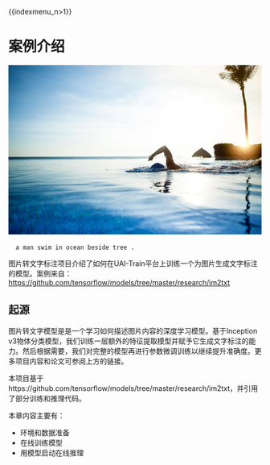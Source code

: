 {{indexmenu_n>1}}

# 案例介绍

![](/images/case/im2txt/man-swim-in-ocean-beside-tree.jpg)

``` 
  a man swim in ocean beside tree .
```

图片转文字标注项目介绍了如何在UAI-Train平台上训练一个为图片生成文字标注的模型。案例来自：
<https://github.com/tensorflow/models/tree/master/research/im2txt>

## 起源

图片转文字模型是是一个学习如何描述图片内容的深度学习模型。基于Inception
v3物体分类模型，我们训练一层额外的特征提取模型并赋予它生成文字标注的能力。然后根据需要，我们对完整的模型再进行参数微调训练以继续提升准确度。更多项目内容和论文可参阅上方的链接。

本项目基于https://github.com/tensorflow/models/tree/master/research/im2txt，并引用了部分训练和推理代码。

本章内容主要有：

  - 环境和数据准备
  - 在线训练模型
  - 用模型启动在线推理
